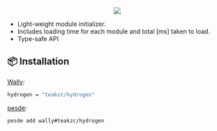 <div align="center">
  <img src="./images/hydrogen.png" class="center"></img>
</div>

- Light-weight module initializer.
- Includes loading time for each module and total [ms] taken to load.
- Type-safe API

## 📦 Installation

[Wally](https://wally.run/):
```bash
hydrogen = "teakzc/hydrogen"
```
[pesde](https://pesde.dev/):
```bash
pesde add wally#teakzc/hydrogen
```
